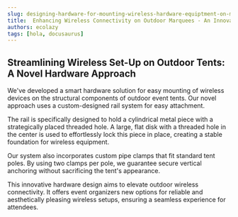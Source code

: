 ```yaml
---
slug: designing-hardware-for-mounting-wireless-hardware-equiptment-on-marquees
title:  Enhancing Wireless Connectivity on Outdoor Marquees - An Innovative Hardware Design
authors: ecolazy
tags: [hola, docusaurus]
---
```

## Streamlining Wireless Set-Up on Outdoor Tents: A Novel Hardware Approach
We've developed a smart hardware solution for easy mounting of wireless devices on the structural components of outdoor event tents. Our novel approach uses a custom-designed rail system for easy attachment.

The rail is specifically designed to hold a cylindrical metal piece with a strategically placed threaded hole. A large, flat disk with a threaded hole in the center is used to effortlessly lock this piece in place, creating a stable foundation for wireless equipment.

Our system also incorporates custom pipe clamps that fit standard tent poles. By using two clamps per pole, we guarantee secure vertical anchoring without sacrificing the tent's appearance.

This innovative hardware design aims to elevate outdoor wireless connectivity. It offers event organizers new options for reliable and aesthetically pleasing wireless setups, ensuring a seamless experience for attendees.

